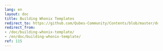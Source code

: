 ```yaml
---
lang: en
layout: doc
title: Building Whonix Templates
redirect_to: https://github.com/Qubes-Community/Contents/blob/master/docs/building/building-whonix-template.md
redirect_from:
- /doc/building-whonix-template/
- /en/doc/building-whonix-template/
ref: 115
---
```


